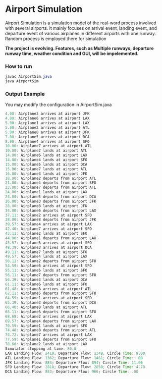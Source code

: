 # Airport Simulation

Airport Simulation is a simulation model of the real-word process involved with several airports. It mainly focuses on arrival event, landing event, and departure event of various airplanes in different airports with one runway. Random process is employed there for simulation

**The project is evolving. Features, such as Multiple runways, departure runway time, weather condition and GUI, will be impelemented.**

### How to run

```java
javac AirportSim.java
java AirportSim
```

### Output Example

You may modify the configuration in AirportSim.java

```java
4.00: Airplane3 arrives at airport JFK
4.00: Airplane6 arrives at airport LAX
5.00: Airplane1 arrives at airport LAX
5.00: Airplane2 arrives at airport ATL
5.00: Airplane8 arrives at airport JFK
7.00: Airplane5 arrives at airport DCA
8.00: Airplane4 arrives at airport SFO
10.00: Airplane7 arrives at airport ATL
10.00: Airplane2 lands at airport ATL
14.00: Airplane6 lands at airport LAX
14.00: Airplane4 lands at airport SFO
15.00: Airplane5 lands at airport DCA
15.00: Airplane7 lands at airport ATL
16.00: Airplane3 lands at airport JFK
18.00: Airplane2 departs from airport ATL
21.00: Airplane4 departs from airport SFO
23.00: Airplane7 departs from airport ATL
24.00: Airplane1 lands at airport LAX
24.00: Airplane5 departs from airport DCA
26.00: Airplane3 departs from airport JFK
28.00: Airplane8 lands at airport JFK
34.00: Airplane6 departs from airport LAX
37.11: Airplane2 arrives at airport SFO
38.00: Airplane8 departs from airport JFK
39.57: Airplane4 arrives at airport LAX
42.40: Airplane7 arrives at airport SFO
43.11: Airplane2 lands at airport SFO
44.00: Airplane1 departs from airport LAX
45.57: Airplane5 arrives at airport SFO
48.39: Airplane3 arrives at airport DCA
49.11: Airplane7 lands at airport SFO
49.57: Airplane4 lands at airport LAX
50.11: Airplane2 departs from airport SFO
54.59: Airplane6 arrives at airport SFO
55.11: Airplane5 lands at airport SFO
56.11: Airplane7 departs from airport SFO
56.39: Airplane3 lands at airport DCA
61.11: Airplane6 lands at airport SFO
61.48: Airplane8 arrives at airport ATL
62.11: Airplane5 departs from airport SFO
64.59: Airplane1 arrives at airport SFO
65.39: Airplane3 departs from airport DCA
66.48: Airplane8 lands at airport ATL
68.11: Airplane6 departs from airport SFO
68.68: Airplane2 arrives at airport LAX
69.57: Airplane4 departs from airport LAX
70.59: Airplane1 lands at airport SFO
74.48: Airplane8 departs from airport ATL
74.72: Airplane7 arrives at airport LAX
77.59: Airplane1 departs from airport SFO
78.68: Airplane2 lands at airport LAX
Simulator stopping at time: 80.0
LAX Landing Flow: 2410; Departure Flow: 1348; Circle Time: 9.00
ATL Landing Flow: 1362; Departure Flow: 1461; Circle Time: .00
JFK Landing Flow: 884; Departure Flow: 894; Circle Time: 11.00
SFO Landing Flow: 2818; Departure Flow: 2858; Circle Time: 4.78
DCA Landing Flow: 883; Departure Flow: 966; Circle Time: .00
```





